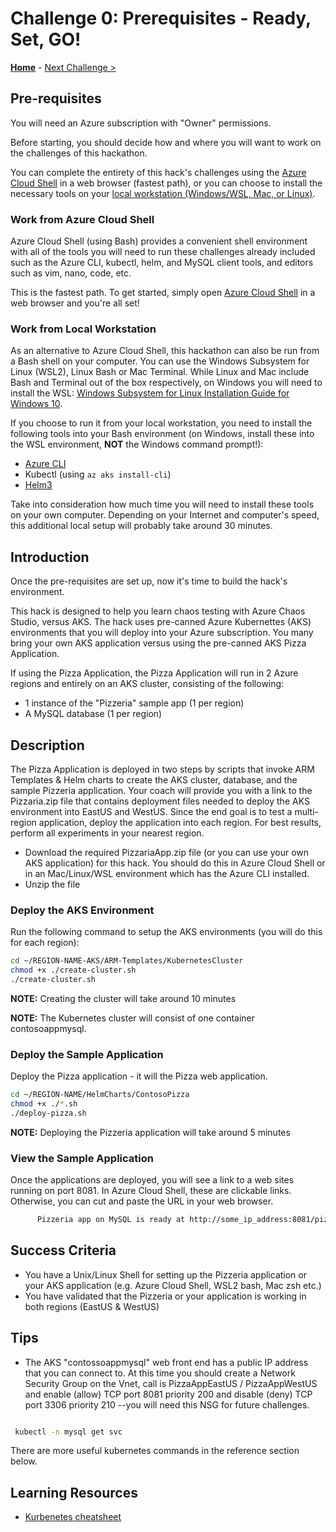 # Challenge 0: Prerequisites - Ready, Set, GO!

**[Home](../README.md)** - [Next Challenge >](./Challenge-01.md)

## Pre-requisites

You will need an Azure subscription with "Owner" permissions.  

Before starting, you should decide how and where you will want to work on the challenges of this hackathon.

You can complete the entirety of this hack's challenges using the [Azure Cloud Shell](#work-from-azure-cloud-shell) in a web browser (fastest path), or you can choose to install the necessary tools on your [local workstation (Windows/WSL, Mac, or Linux)](#work-from-local-workstation).

### Work from Azure Cloud Shell

Azure Cloud Shell (using Bash) provides a convenient shell environment with all of the tools you will need to run these challenges already included such as the Azure CLI, kubectl, helm, and MySQL client tools, and editors such as vim, nano, code, etc. 

This is the fastest path. To get started, simply open [Azure Cloud Shell](https://shell.azure.com) in a web browser and you're all set!

### Work from Local Workstation

As an alternative to Azure Cloud Shell, this hackathon can also be run from a Bash shell on your computer. You can use the Windows Subsystem for Linux (WSL2), Linux Bash or Mac Terminal. While Linux and Mac include Bash and Terminal out of the box respectively, on Windows you will need to install the WSL: [Windows Subsystem for Linux Installation Guide for Windows 10](https://docs.microsoft.com/en-us/windows/wsl/install-win10).

If you choose to run it from your local workstation, you need to install the following tools into your Bash environment (on Windows, install these into the WSL environment, **NOT** the Windows command prompt!):

- [Azure CLI](https://docs.microsoft.com/en-us/cli/azure/)
- Kubectl (using `az aks install-cli`)
- [Helm3](https://helm.sh/docs/intro/install/) 

Take into consideration how much time you will need to install these tools on your own computer. Depending on your Internet and computer's speed, this additional local setup will probably take around 30 minutes.

## Introduction

Once the pre-requisites are set up, now it's time to build the hack's environment.  

This hack is designed to help you learn chaos testing with Azure Chaos Studio, versus AKS. The hack uses pre-canned Azure Kubernettes (AKS) environments that you will deploy into your Azure subscription. You many bring your own AKS application versus using the pre-canned AKS Pizza Application.

If using the Pizza Application, the Pizza Application will run in 2 Azure regions and entirely on an AKS cluster, consisting of the following:
 - 1 instance of the "Pizzeria" sample app (1 per region)
 - A MySQL database (1 per region)

## Description

The Pizza Application is deployed in two steps by scripts that invoke ARM Templates & Helm charts to create the AKS cluster, database, and the sample Pizzeria application.  Your coach will provide you with a link to the Pizzaria.zip file that contains deployment files needed to deploy the AKS environment into EastUS and WestUS. Since the end goal is to test a multi-region application, deploy the application into each region. For best results, perform all experiments in your nearest region.

   - Download the required PizzariaApp.zip file (or you can use your own AKS application) for this hack. You should do this in Azure Cloud Shell or in an Mac/Linux/WSL environment which has the Azure CLI installed. 
   - Unzip the file 

### Deploy the AKS Environment

Run the following command to setup the AKS environments (you will do this for each region):

```bash
cd ~/REGION-NAME-AKS/ARM-Templates/KubernetesCluster
chmod +x ./create-cluster.sh
./create-cluster.sh

```

   **NOTE:** Creating the cluster will take around 10 minutes

   **NOTE:** The Kubernetes cluster will consist of one container contosoappmysql. 

### Deploy the Sample Application

Deploy the Pizza application - it will the Pizza web application.

```bash
cd ~/REGION-NAME/HelmCharts/ContosoPizza
chmod +x ./*.sh
./deploy-pizza.sh

```

**NOTE:** Deploying the Pizzeria application will take around 5 minutes

### View the Sample Application

Once the applications are deployed, you will see a link to a web sites running on port 8081. In Azure Cloud Shell, these are clickable links. Otherwise, you can cut and paste the URL in your web browser.
   
```bash
      Pizzeria app on MySQL is ready at http://some_ip_address:8081/pizzeria      
```

## Success Criteria

* You have a Unix/Linux Shell for setting up the Pizzeria application or your AKS application (e.g. Azure Cloud Shell, WSL2 bash, Mac zsh etc.)
* You have validated that the Pizzeria or your application is working in both regions (EastUS & WestUS)


## Tips

* The AKS "contossoappmysql" web front end has a public IP address that you can connect to. At this time you should create a Network Security Group on the Vnet, call is PizzaAppEastUS / PizzaAppWestUS and enable (allow) TCP port 8081 priority 200 and disable (deny) TCP port 3306 priority 210  --you will need this NSG for future challenges. 

```bash

 kubectl -n mysql get svc

```

There are more useful kubernetes commands in the reference section below.


## Learning Resources

* [Kurbenetes cheatsheet](https://kubernetes.io/docs/reference/kubectl/cheatsheet/)


